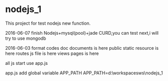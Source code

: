# nodejs_1

This project for test nodejs new function.

2016-06-07
finish Nodejs+mysql(pool)+jade CURD,you can test
next,i will try to use mongodb

2016-06-03
format codes
doc
    documents is here
public
    static resource is here
routes
    js file is here
views
    pages is here

all js start use app.js

app.js
     add global variable APP_PATH
     APP_PATH=d:\workspacesws\nodejs_1
